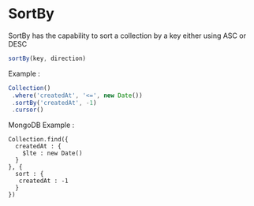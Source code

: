 # SortBy
SortBy has the capability to sort a collection by a key either using ASC or DESC

```js
sortBy(key, direction)
```

Example :

```js
Collection()
 .where('createdAt', '<=', new Date())
 .sortBy('createdAt', -1)
 .cursor()
```

MongoDB Example :

```
Collection.find({
  createdAt : {
    $lte : new Date()
  }
}, {
  sort : {
   createdAt : -1
  }
})
```